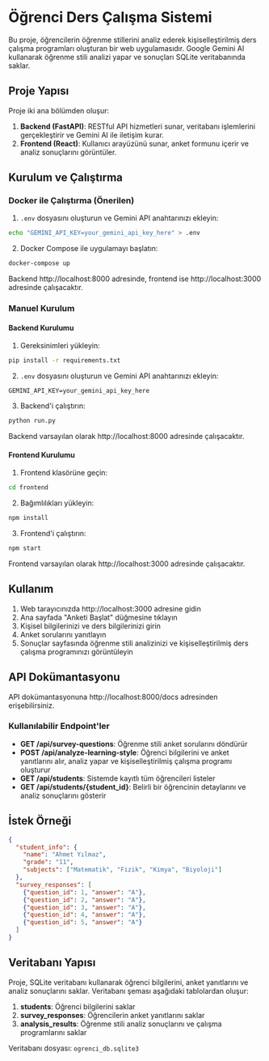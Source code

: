 # Öğrenci Ders Çalışma Sistemi

Bu proje, öğrencilerin öğrenme stillerini analiz ederek kişiselleştirilmiş ders çalışma programları oluşturan bir web uygulamasıdır. Google Gemini AI kullanarak öğrenme stili analizi yapar ve sonuçları SQLite veritabanında saklar.

## Proje Yapısı

Proje iki ana bölümden oluşur:

1. **Backend (FastAPI)**: RESTful API hizmetleri sunar, veritabanı işlemlerini gerçekleştirir ve Gemini AI ile iletişim kurar.
2. **Frontend (React)**: Kullanıcı arayüzünü sunar, anket formunu içerir ve analiz sonuçlarını görüntüler.

## Kurulum ve Çalıştırma

### Docker ile Çalıştırma (Önerilen)

1. `.env` dosyasını oluşturun ve Gemini API anahtarınızı ekleyin:
```bash
echo "GEMINI_API_KEY=your_gemini_api_key_here" > .env
```

2. Docker Compose ile uygulamayı başlatın:
```bash
docker-compose up
```

Backend http://localhost:8000 adresinde, frontend ise http://localhost:3000 adresinde çalışacaktır.

### Manuel Kurulum

#### Backend Kurulumu

1. Gereksinimleri yükleyin:
```bash
pip install -r requirements.txt
```

2. `.env` dosyasını oluşturun ve Gemini API anahtarınızı ekleyin:
```
GEMINI_API_KEY=your_gemini_api_key_here
```

3. Backend'i çalıştırın:
```bash
python run.py
```

Backend varsayılan olarak http://localhost:8000 adresinde çalışacaktır.

#### Frontend Kurulumu

1. Frontend klasörüne geçin:
```bash
cd frontend
```

2. Bağımlılıkları yükleyin:
```bash
npm install
```

3. Frontend'i çalıştırın:
```bash
npm start
```

Frontend varsayılan olarak http://localhost:3000 adresinde çalışacaktır.

## Kullanım

1. Web tarayıcınızda http://localhost:3000 adresine gidin
2. Ana sayfada "Anketi Başlat" düğmesine tıklayın
3. Kişisel bilgilerinizi ve ders bilgilerinizi girin
4. Anket sorularını yanıtlayın
5. Sonuçlar sayfasında öğrenme stili analizinizi ve kişiselleştirilmiş ders çalışma programınızı görüntüleyin

## API Dokümantasyonu

API dokümantasyonuna http://localhost:8000/docs adresinden erişebilirsiniz.

### Kullanılabilir Endpoint'ler

- **GET /api/survey-questions**: Öğrenme stili anket sorularını döndürür
- **POST /api/analyze-learning-style**: Öğrenci bilgilerini ve anket yanıtlarını alır, analiz yapar ve kişiselleştirilmiş çalışma programı oluşturur
- **GET /api/students**: Sistemde kayıtlı tüm öğrencileri listeler
- **GET /api/students/{student_id}**: Belirli bir öğrencinin detaylarını ve analiz sonuçlarını gösterir

## İstek Örneği

```json
{
  "student_info": {
    "name": "Ahmet Yılmaz",
    "grade": "11",
    "subjects": ["Matematik", "Fizik", "Kimya", "Biyoloji"]
  },
  "survey_responses": [
    {"question_id": 1, "answer": "A"},
    {"question_id": 2, "answer": "A"},
    {"question_id": 3, "answer": "A"},
    {"question_id": 4, "answer": "A"},
    {"question_id": 5, "answer": "A"}
  ]
}
```

## Veritabanı Yapısı

Proje, SQLite veritabanı kullanarak öğrenci bilgilerini, anket yanıtlarını ve analiz sonuçlarını saklar. Veritabanı şeması aşağıdaki tablolardan oluşur:

1. **students**: Öğrenci bilgilerini saklar
2. **survey_responses**: Öğrencilerin anket yanıtlarını saklar
3. **analysis_results**: Öğrenme stili analiz sonuçlarını ve çalışma programlarını saklar

Veritabanı dosyası: `ogrenci_db.sqlite3` 